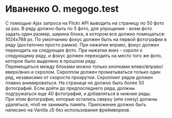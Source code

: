 # Иваненко О. megogo.test 
С помощью Ajax запроса на Flickr API выводить на страницу по 50 фото за раз. 
В ряду должно быть по 5 фото, для упрощения - всем фото задать один размер, ширина блока, в котором все должно помещаться: 1024x768 px. 
По умолчанию фокус должен быть на первой фотографии в ряду (достаточно просто рамки). 
При нажатии вправо, фокус должен переходить на следующее фото. 
При нажатии вниз - скролл к следующему ряду, и фокус должен переходить на место того же фото, которое было выделено в прошлом ряду.  
Перемещаться между блоками можно только кнопками влево/вправо/вверх/вниз и скролом. 
Скроллом должен проматываться только один ряд, независимо от скорости прокрутки. 
Скроллинг рядов должен плавно анимироваться.  На странице не должно быть более 50 фотографий. 
Если дойти до предпоследнего ряда, должны подгружаться еще 40 фотографий, и добавляться в нижние ряды.  
При этом фотографии, которые остались сверху (или снизу) должны удаляться, чтоб не занимать память. 
Приложение должно быть написано на Vanilla JS без использования фреймворков.
